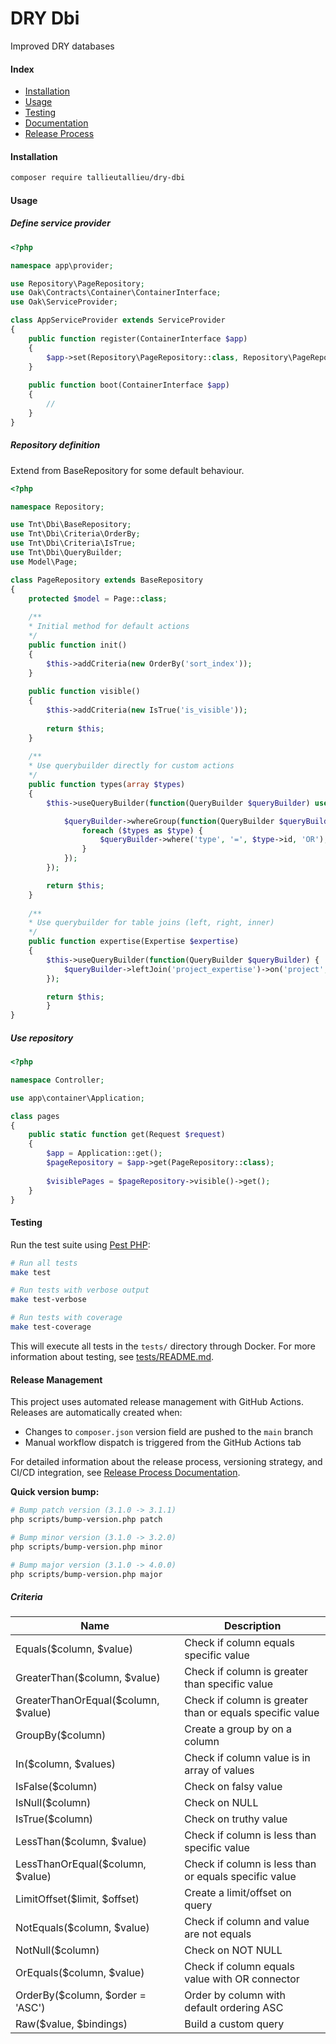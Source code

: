# DRY Dbi
Improved DRY databases

#### Index

* [Installation](#installation)
* [Usage](#usage)
* [Testing](#testing)
* [Documentation](docs/index.md)
* [Release Process](docs/release-process.md)

#### Installation
```bash
composer require tallieutallieu/dry-dbi
```

#### Usage

##### Define service provider
```php
<?php

namespace app\provider;

use Repository\PageRepository;
use Oak\Contracts\Container\ContainerInterface;
use Oak\ServiceProvider;

class AppServiceProvider extends ServiceProvider
{
	public function register(ContainerInterface $app)
	{
		$app->set(Repository\PageRepository::class, Repository\PageRepository::class);
	}
	
	public function boot(ContainerInterface $app)
	{
	    //
	}
}

```

##### Repository definition
Extend from BaseRepository for some default behaviour.
```php
<?php

namespace Repository;

use Tnt\Dbi\BaseRepository;
use Tnt\Dbi\Criteria\OrderBy;
use Tnt\Dbi\Criteria\IsTrue;
use Tnt\Dbi\QueryBuilder;
use Model\Page;

class PageRepository extends BaseRepository
{
	protected $model = Page::class;
	
	/**
	* Initial method for default actions
	*/
	public function init()
	{
		$this->addCriteria(new OrderBy('sort_index'));
	}
	
	public function visible()
	{
		$this->addCriteria(new IsTrue('is_visible'));
		
		return $this;
	}
	
	/**
	* Use querybuilder directly for custom actions
	*/
	public function types(array $types)
	{
		$this->useQueryBuilder(function(QueryBuilder $queryBuilder) use ($types) {

			$queryBuilder->whereGroup(function(QueryBuilder $queryBuilder) use ($types) {
				foreach ($types as $type) {
					$queryBuilder->where('type', '=', $type->id, 'OR');
				}
			});
		});

		return $this;
	}
	
	/**
	* Use querybuilder for table joins (left, right, inner)
	*/
	public function expertise(Expertise $expertise)
   	{
		$this->useQueryBuilder(function(QueryBuilder $queryBuilder) {
		    $queryBuilder->leftJoin('project_expertise')->on('project', '=', 'project.id');
		});

		return $this;
	    }
}
```

##### Use repository
```php
<?php

namespace Controller;

use app\container\Application;

class pages
{
    public static function get(Request $request)
    {
        $app = Application::get();
        $pageRepository = $app->get(PageRepository::class);
        
        $visiblePages = $pageRepository->visible()->get();
    }
}

```

#### Testing

Run the test suite using [Pest PHP](https://pestphp.com/):

```bash
# Run all tests
make test

# Run tests with verbose output  
make test-verbose

# Run tests with coverage
make test-coverage
```

This will execute all tests in the `tests/` directory through Docker. For more information about testing, see [tests/README.md](tests/README.md).

#### Release Management

This project uses automated release management with GitHub Actions. Releases are automatically created when:

- Changes to `composer.json` version field are pushed to the `main` branch
- Manual workflow dispatch is triggered from the GitHub Actions tab

For detailed information about the release process, versioning strategy, and CI/CD integration, see [Release Process Documentation](docs/release-process.md).

**Quick version bump:**
```bash
# Bump patch version (3.1.0 -> 3.1.1)
php scripts/bump-version.php patch

# Bump minor version (3.1.0 -> 3.2.0)  
php scripts/bump-version.php minor

# Bump major version (3.1.0 -> 4.0.0)
php scripts/bump-version.php major
```

##### Criteria
Name					| Description
--------------------------------------- | ---------------------------------------------------------
Equals($column, $value)			| Check if column equals specific value
GreaterThan($column, $value)		| Check if column is greater than specific value
GreaterThanOrEqual($column, $value)	| Check if column is greater than or equals specific value
GroupBy($column)			| Create a group by on a column
In($column, $values)			| Check if column value is in array of values
IsFalse($column)			| Check on falsy value
IsNull($column)				| Check on NULL
IsTrue($column)				| Check on truthy value
LessThan($column, $value)		| Check if column is less than specific value
LessThanOrEqual($column, $value)	| Check if column is less than or equals specific value
LimitOffset($limit, $offset)		| Create a limit/offset on query
NotEquals($column, $value)		| Check if column and value are not equals
NotNull($column)			| Check on NOT NULL
OrEquals($column, $value)		| Check if column equals value with OR connector
OrderBy($column, $order = 'ASC')	| Order by column with default ordering ASC
Raw($value, $bindings)			| Build a custom query
